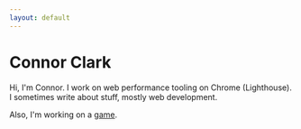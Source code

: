 ```yaml
--- 
layout: default 
--- 
```

# Connor Clark
  
Hi, I'm Connor. I work on web performance tooling on Chrome (Lighthouse). I sometimes write about stuff, mostly web development.

Also, I'm working on a [game](/gridia).

